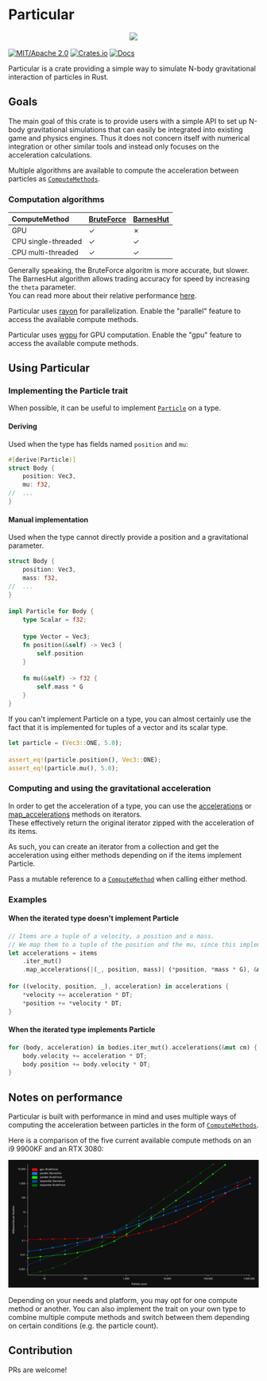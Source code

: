 # Particular

<div align="center"><img src="./particular-showcase.gif"></div>

[![MIT/Apache 2.0](https://img.shields.io/badge/license-MIT%2FApache-blue.svg)](https://github.com/canleskis/particular#license)
[![Crates.io](https://img.shields.io/crates/v/particular)](https://crates.io/crates/particular)
[![Docs](https://docs.rs/particular/badge.svg)](https://docs.rs/particular)

Particular is a crate providing a simple way to simulate N-body gravitational interaction of particles in Rust.

## Goals

The main goal of this crate is to provide users with a simple API to set up N-body gravitational simulations that can easily be integrated into existing game and physics engines.
Thus it does not concern itself with numerical integration or other similar tools and instead only focuses on the acceleration calculations.

Multiple algorithms are available to compute the acceleration between particles as [`ComputeMethods`].

### Computation algorithms

| ComputeMethod       | [BruteForce] | [BarnesHut] |
| :------------------ | :----------- | :---------- |
| GPU                 | &check;      | &cross;     |
| CPU single-threaded | &check;      | &check;     |
| CPU multi-threaded  | &check;      | &check;     |

[BruteForce]: https://en.wikipedia.org/wiki/N-body_problem#Simulation
[BarnesHut]: https://en.wikipedia.org/wiki/Barnes%E2%80%93Hut_simulation

Generally speaking, the BruteForce algoritm is more accurate, but slower. The BarnesHut algorithm allows trading accuracy for speed by increasing the `theta` parameter.  
You can read more about their relative performance [here](#notes-on-performance).

Particular uses [rayon](https://github.com/rayon-rs/rayon) for parallelization. Enable the "parallel" feature to access the available compute methods.

Particular uses [wgpu](https://github.com/gfx-rs/wgpu) for GPU computation. Enable the "gpu" feature to access the available compute methods.

## Using Particular

### Implementing the Particle trait

When possible, it can be useful to implement [`Particle`] on a type.

#### Deriving

Used when the type has fields named `position` and `mu`:

```rust
#[derive(Particle)]
struct Body {
    position: Vec3,
    mu: f32,
//  ...
}
```

#### Manual implementation

Used when the type cannot directly provide a position and a gravitational parameter.

```rust
struct Body {
    position: Vec3,
    mass: f32,
//  ...
}

impl Particle for Body {
    type Scalar = f32;

    type Vector = Vec3;
    fn position(&self) -> Vec3 {
        self.position
    }
    
    fn mu(&self) -> f32 {
        self.mass * G
    }
}
```

If you can't implement Particle on a type, you can almost certainly use the fact that it is implemented for tuples of a vector and its scalar type.

```rust
let particle = (Vec3::ONE, 5.0);

assert_eq!(particle.position(), Vec3::ONE);
assert_eq!(particle.mu(), 5.0);
```

### Computing and using the gravitational acceleration

In order to get the acceleration of a type, you can use the [accelerations] or [map_accelerations] methods on iterators.  
These effectively return the original iterator zipped with the acceleration of its items.

As such, you can create an iterator from a collection and get the acceleration using either methods depending on if the items implement Particle.

Pass a mutable reference to a [`ComputeMethod`] when calling either method.

### Examples

#### When the iterated type doesn't implement Particle

```rust
// Items are a tuple of a velocity, a position and a mass.
// We map them to a tuple of the position and the mu, since this implements `Particle`.
let accelerations = items
    .iter_mut()
    .map_accelerations(|(_, position, mass)| (*position, *mass * G), &mut cm);

for ((velocity, position, _), acceleration) in accelerations {
    *velocity += acceleration * DT;
    *position += *velocity * DT;
}
```

#### When the iterated type implements Particle

```rust
for (body, acceleration) in bodies.iter_mut().accelerations(&mut cm) {
    body.velocity += acceleration * DT;
    body.position += body.velocity * DT;
}
```

## Notes on performance

Particular is built with performance in mind and uses multiple ways of computing the acceleration between particles in the form of [`ComputeMethods`].

Here is a comparison of the five current available compute methods on an i9 9900KF and an RTX 3080:

<div align="center"><img src="particular-comparison.png" alt="Performance chart" /></div>

Depending on your needs and platform, you may opt for one compute method or another. You can also implement the trait on your own type to combine multiple compute methods and switch between them depending on certain conditions (e.g. the particle count).

## Contribution

PRs are welcome!

[`Particle`]: https://docs.rs/particular/latest/particular/particle/trait.Particle.html
[`ComputeMethod`]: https://docs.rs/particular/latest/particular/compute_method/trait.ComputeMethod.html
[`ComputeMethods`]: https://docs.rs/particular/latest/particular/compute_method/trait.ComputeMethod.html
[accelerations]: https://docs.rs/particular/latest/particular/iterators/trait.Compute.html#method.accelerations
[map_accelerations]: https://docs.rs/particular/latest/particular/iterators/trait.MapCompute.html#method.map_accelerations
